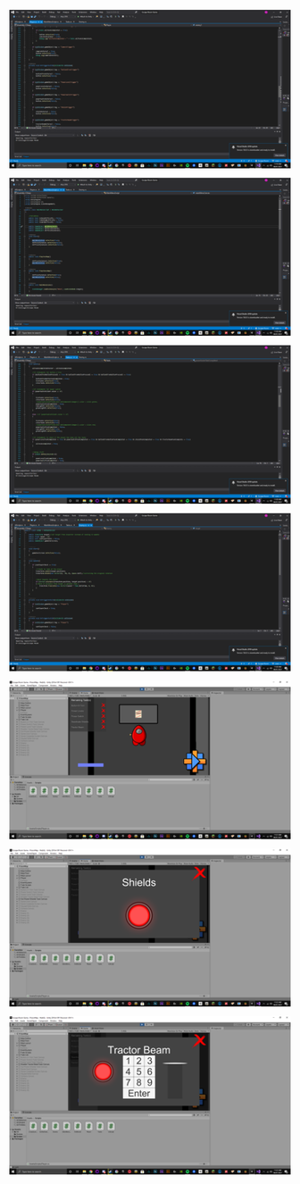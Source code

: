 ![Image](https://github.com/FaStNiNjAzZ/portfolio/blob/master/Website%20Photos/Screenshot%20(14).png?raw=true)

![Image](https://github.com/FaStNiNjAzZ/portfolio/blob/master/Website%20Photos/Screenshot%20(15).png?raw=true)

![Image](https://github.com/FaStNiNjAzZ/portfolio/blob/master/Website%20Photos/Screenshot%20(16).png?raw=true)

![Image](https://github.com/FaStNiNjAzZ/portfolio/blob/master/Website%20Photos/Screenshot%20(17).png?raw=true)

![Image](https://github.com/FaStNiNjAzZ/portfolio/blob/master/Website%20Photos/Screenshot%20(18).png?raw=true)

![Image](https://github.com/FaStNiNjAzZ/portfolio/blob/master/Website%20Photos/Screenshot%20(19).png?raw=true)

![Image](https://github.com/FaStNiNjAzZ/portfolio/blob/master/Website%20Photos/Screenshot%20(20).png?raw=true)
